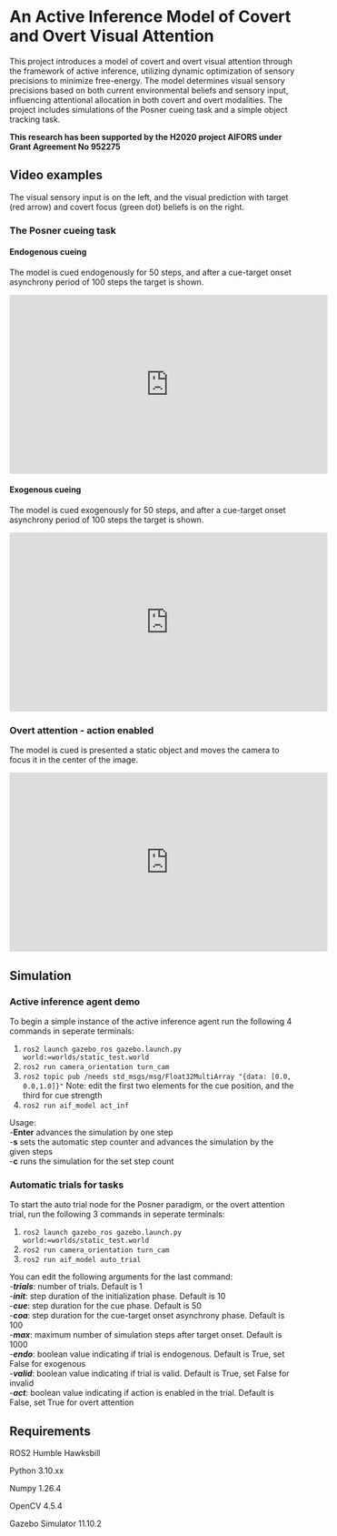 # An Active Inference Model of Covert and Overt Visual Attention

This project introduces a model of covert and overt visual attention through the framework of active inference, utilizing dynamic optimization of sensory precisions to minimize free-energy. The model determines visual sensory precisions based on both current environmental beliefs and sensory input, influencing attentional allocation in both covert and overt modalities. The project includes simulations of the Posner cueing task and a simple object tracking task.

**This research has been supported by the H2020 project AIFORS under Grant Agreement No 952275**

## Video examples

The visual sensory input is on the left, and the visual prediction with target (red arrow) and covert focus (green dot) beliefs is on the right. 

### The Posner cueing task

#### Endogenous cueing

The model is cued endogenously for 50 steps, and after a cue-target onset asynchrony period of 100 steps the target is shown.

<iframe width="560" height="315" src="https://www.youtube.com/embed/0CwjfhYo5eQ?si=ZPXYmipHABjOFr_k" title="YouTube video player" frameborder="0" allow="accelerometer; autoplay; clipboard-write; encrypted-media; gyroscope; picture-in-picture; web-share" referrerpolicy="strict-origin-when-cross-origin" allowfullscreen></iframe>

#### Exogenous cueing

The model is cued exogenously for 50 steps, and after a cue-target onset asynchrony period of 100 steps the target is shown.

<iframe width="560" height="315" src="https://www.youtube.com/embed/KfKeA_bZ7O0?si=wMffTdiBdPnscePg" title="YouTube video player" frameborder="0" allow="accelerometer; autoplay; clipboard-write; encrypted-media; gyroscope; picture-in-picture; web-share" referrerpolicy="strict-origin-when-cross-origin" allowfullscreen></iframe>

### Overt attention - action enabled

 The model is cued is presented a static object and moves the camera to focus it in the center of the image.

 <iframe width="560" height="315" src="https://www.youtube.com/embed/Ay33udKygOo?si=TrSUHusLSf8WNw4p" title="YouTube video player" frameborder="0" allow="accelerometer; autoplay; clipboard-write; encrypted-media; gyroscope; picture-in-picture; web-share" referrerpolicy="strict-origin-when-cross-origin" allowfullscreen></iframe>

## Simulation

### Active inference agent demo

To begin a simple instance of the active inference agent run the following 4 commands in seperate terminals:

1. `ros2 launch gazebo_ros gazebo.launch.py world:=worlds/static_test.world`
2. `ros2 run camera_orientation turn_cam`
3. `ros2 topic pub /needs std_msgs/msg/Float32MultiArray "{data: [0.0, 0.0,1.0]}"` Note: edit the first two elements for the cue position, and the third for cue strength
4. `ros2 run aif_model act_inf`

Usage:<br/>
    -**Enter** advances the simulation by one step<br/> 
    -**s** sets the automatic step counter and advances the simulation by the given steps<br/>
    -**c** runs the simulation for the set step count<br/>

### Automatic trials for tasks

To start the auto trial node for the Posner paradigm, or the overt attention trial, run the following 3 commands in seperate terminals:

1. `ros2 launch gazebo_ros gazebo.launch.py world:=worlds/static_test.world`
2. `ros2 run camera_orientation turn_cam`
3. `ros2 run aif_model auto_trial`

You can edit the following arguments for the last command:<br/>
    -__*trials*__: number of trials. Default is 1<br/>
    -__*init*__: step duration of the initialization phase. Default is 10<br/>
    -__*cue*__: step duration for the cue phase. Default is 50<br/>
    -__*coa*__: step duration for the cue-target onset asynchrony phase. Default is 100<br/>
    -__*max*__: maximum number of simulation steps after target onset. Default is 1000<br/>
    -__*endo*__: boolean value indicating if trial is endogenous. Default is True, set False for exogenous<br/>
    -__*valid*__: boolean value indicating if trial is valid. Default is True, set False for invalid<br/>
    -__*act*__: boolean value indicating if action is enabled in the trial. Default is False, set True for overt attention<br/>

## Requirements

ROS2 Humble Hawksbill

Python 3.10.xx

Numpy 1.26.4

OpenCV 4.5.4

Gazebo Simulator 11.10.2
